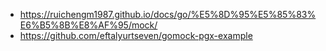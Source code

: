 * https://ruichengm1987.github.io/docs/go/%E5%8D%95%E5%85%83%E6%B5%8B%E8%AF%95/mock/
* https://github.com/eftalyurtseven/gomock-pgx-example